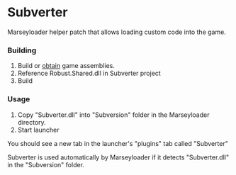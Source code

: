 # Subverter

Marseyloader helper patch that allows loading custom code into the game.

### Building

1. Build or [obtain](https://github.com/Subversionary/StationAssemblies) game assemblies.
2. Reference Robust.Shared.dll in Subverter project
3. Build

### Usage

1. Copy "Subverter.dll" into "Subversion" folder in the Marseyloader directory.
2. Start launcher

You should see a new tab in the launcher's "plugins" tab called "Subverter"

Subverter is used automatically by Marseyloader if it detects "Subverter.dll" in the "Subversion" folder.
